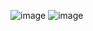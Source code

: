 ![image](https://github.com/DAD609/LeetCode_SQL/assets/67281187/072f85e2-21f6-4ccd-98da-3573fec3dc94)
![image](https://github.com/DAD609/LeetCode_SQL/assets/67281187/452e0e68-a2e1-48cf-92ba-4bdff0b59cd2)
